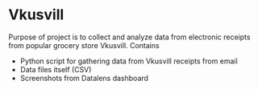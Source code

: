 # Vkusvill
Purpose of project is to collect and analyze data from electronic receipts from popular grocery store Vkusvill. 
Contains
- Python script for gathering data from Vkusvill receipts from email
- Data files itself (CSV)
- Screenshots from Datalens dashboard
